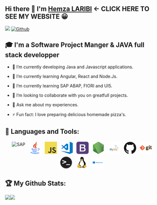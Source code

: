 ## Hi there 👋 I'm [Hemza LARIBI][website] <- CLICK HERE TO SEE MY WEBSITE 😀
![](https://visitor-badge.laobi.icu/badge?page_id=hemza31.hemza31) [![Github](https://img.shields.io/github/followers/hemza31?label=Followers&logo=Github)](https://github.com/hemza31)


## 🎓 I'm a Software Project Manger & JAVA full stack developper

- 🔭 I’m currently developing Java and Javascript applications.
- 🌱 I’m currently learning Angular, React and Node.Js.
- 🌱 I’m currently learning SAP ABAP, FIORI and UI5.

- 👯 I’m looking to collaborate with you on greatfull projects.
- 💬 Ask me about my experiences.
- ⚡ Fun fact: I love preparing delicious homemade pizza's.




## 🧰 Languages and Tools:
<p align="center">
<img src="https://www.pinclipart.com/picdir/middle/102-1024630_1blives-sap-idea-factory-conjunct-speaking-sap-logo.png" alt="SAP" height="40" style="vertical-align:top; margin:4px">
<img src="https://raw.githubusercontent.com/hemza31/hemza31.github.io/master/img/java.svg" alt="JAVA" height="40" style="vertical-align:top; margin:4px">
<img src="https://raw.githubusercontent.com/github/explore/80688e429a7d4ef2fca1e82350fe8e3517d3494d/topics/javascript/javascript.png" alt="Javascript" height="40" style="vertical-align:top; margin:4px">
<img src="https://raw.githubusercontent.com/github/explore/80688e429a7d4ef2fca1e82350fe8e3517d3494d/topics/visual-studio-code/visual-studio-code.png" alt="VS Code" height="40" style="vertical-align:top; margin:4px">
<img src="https://raw.githubusercontent.com/github/explore/80688e429a7d4ef2fca1e82350fe8e3517d3494d/topics/bootstrap/bootstrap.png" alt="Bootstrap" height="40" style="vertical-align:top; margin:4px">
<img src="https://raw.githubusercontent.com/github/explore/80688e429a7d4ef2fca1e82350fe8e3517d3494d/topics/nodejs/nodejs.png" alt="NodeJS" height="40" style="vertical-align:top; margin:4px">
<img src="https://raw.githubusercontent.com/github/explore/80688e429a7d4ef2fca1e82350fe8e3517d3494d/topics/mysql/mysql.png" alt="MySQL" height="40" style="vertical-align:top; margin:4px">
<img src="https://raw.githubusercontent.com/github/explore/78df643247d429f6cc873026c0622819ad797942/topics/github/github.png" alt="Github" height="40" style="vertical-align:top; margin:4px">
<img src="https://raw.githubusercontent.com/github/explore/80688e429a7d4ef2fca1e82350fe8e3517d3494d/topics/git/git.png" alt="Git" height="40" style="vertical-align:top; margin:4px">
<img src="https://raw.githubusercontent.com/github/explore/80688e429a7d4ef2fca1e82350fe8e3517d3494d/topics/terminal/terminal.png" alt="Terminal" height="40" style="vertical-align:top; margin:4px">
<img src="https://raw.githubusercontent.com/github/explore/80688e429a7d4ef2fca1e82350fe8e3517d3494d/topics/linux/linux.png" alt="Linux" height="40" style="vertical-align:top; margin:4px" alt="Windows" height="40" style="vertical-align:top; margin:4px">
<img src="https://raw.githubusercontent.com/github/explore/80688e429a7d4ef2fca1e82350fe8e3517d3494d/topics/windows/windows.png" alt="Windows" height="40" style="vertical-align:top; margin:4px">
</p>

## :trophy: My Github Stats:

<!--
![GitHub stats](https://readme-stats-cfgj2cxdy.vercel.app/api?username=hemza31&count_private=true&show_icons=true&theme=tokyonight)
![Top Langs](https://readme-stats-cfgj2cxdy.vercel.app/api/top-langs/?username=hemza31&hide=php&theme=tokyonight)
-->
<div>
<a href="https://readme-stats-cfgj2cxdy.vercel.app/api?username=hemza31&count_private=true&show_icons=true&theme=tokyonight">
  <img  align="left" src="https://readme-stats-cfgj2cxdy.vercel.app/api?username=hemza31&count_private=true&show_icons=true&theme=tokyonight" />
</a>
<a href="https://readme-stats-cfgj2cxdy.vercel.app/api/top-langs/?username=hemza31&hide=php&theme=tokyonight">
  <img align="left" src="https://readme-stats-cfgj2cxdy.vercel.app/api/top-langs/?username=hemza31&hide=php&theme=tokyonight" />
</a>
</div>



[website]: https://hemza31.github.io/
[linkedin]: https://www.linkedin.com/in/h-laribi-38129666/
[mail]: mailto:h.laribi@tbs-education.org




